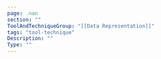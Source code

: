 ```yaml
---
page: .nan
section: ""
ToolAndTechniqueGroup: "[[Data Representation]]"
tags: "tool-technique"
Description: ""
Type: ""
---
```


